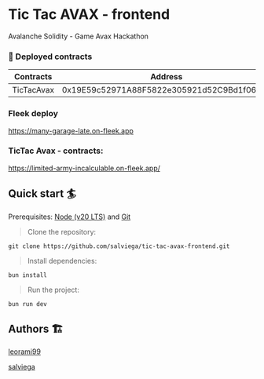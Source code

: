 # Tic Tac AVAX - frontend


Avalanche Solidity - Game Avax Hackathon

### 📜 Deployed contracts

| Contracts                | Address                                |
| ------------------------ | ------------------------------------------ |
| TicTacAvax        | 0x19E59c52971A88F5822e305921d52C9Bd1f06b4E |

### Fleek deploy

https://many-garage-late.on-fleek.app

### TicTac Avax - contracts:

https://limited-army-incalculable.on-fleek.app/


## Quick start 🏄

Prerequisites: [Node (v20 LTS)](https://nodejs.org/en/download/) and [Git](https://git-scm.com/downloads)

> Clone the repository:

```
git clone https://github.com/salviega/tic-tac-avax-frontend.git
```

> Install dependencies:

```
bun install
```

> Run the project:

```
bun run dev
```

## Authors 🏗

[leorami99](https://github.com/LeoRami99/LeoRami99)

[salviega](https://github.com/salviega)
